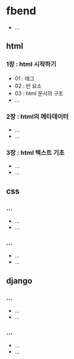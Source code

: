 # fbend
* ...

## html
### 1장 : html 시작하기
* 01 : 태그
* 02 : 빈 요소
* 03 : html 문서의 구조
* ...
### 2장 : html의 메타데이터
* ...
* ...
### 3장 : html 텍스트 기초
* ...
* ...

## css
### ...
* ...
* ...
### ...
* ...
* ...

## django
### ...
* ...
* ...
### ...
* ...
* ...
